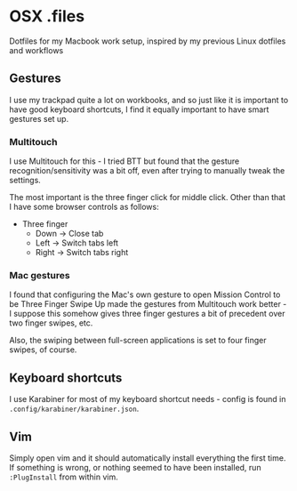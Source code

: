 # OSX .files

Dotfiles for my Macbook work setup, inspired by my previous Linux dotfiles and workflows

## Gestures

I use my trackpad quite a lot on workbooks, and so just like it is important to have good keyboard shortcuts, I find it equally important to have smart gestures set up.

### Multitouch

I use Multitouch for this - I tried BTT but found that the gesture recognition/sensitivity was a bit off, even after trying to manually tweak the settings.

The most important is the three finger click for middle click. Other than that I have some browser controls as follows:

- Three finger
    - Down -> Close tab
    - Left -> Switch tabs left
    - Right -> Switch tabs right

### Mac gestures

I found that configuring the Mac's own gesture to open Mission Control to be Three Finger Swipe Up made the gestures from Multitouch work better - I suppose this somehow gives three finger gestures a bit of precedent over two finger swipes, etc.

Also, the swiping between full-screen applications is set to four finger swipes, of course.

## Keyboard shortcuts

I use Karabiner for most of my keyboard shortcut needs - config is found in `.config/karabiner/karabiner.json`.

## Vim

Simply open vim and it should automatically install everything the first time. If something is wrong, or nothing seemed to have been installed, run `:PlugInstall` from within vim.

